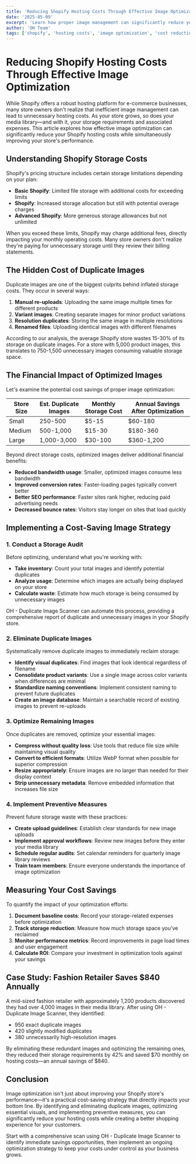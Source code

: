 ```yaml
---
title: 'Reducing Shopify Hosting Costs Through Effective Image Optimization'
date: '2025-05-09'
excerpt: 'Learn how proper image management can significantly reduce your Shopify hosting costs while improving store performance.'
author: 'OH Team'
tags: ['shopify', 'hosting costs', 'image optimization', 'cost reduction']
---
```


# Reducing Shopify Hosting Costs Through Effective Image Optimization

While Shopify offers a robust hosting platform for e-commerce businesses, many store owners don't realize that inefficient image management can lead to unnecessary hosting costs. As your store grows, so does your media library—and with it, your storage requirements and associated expenses. This article explores how effective image optimization can significantly reduce your Shopify hosting costs while simultaneously improving your store's performance.

## Understanding Shopify Storage Costs

Shopify's pricing structure includes certain storage limitations depending on your plan:

- **Basic Shopify**: Limited file storage with additional costs for exceeding limits
- **Shopify**: Increased storage allocation but still with potential overage charges
- **Advanced Shopify**: More generous storage allowances but not unlimited

When you exceed these limits, Shopify may charge additional fees, directly impacting your monthly operating costs. Many store owners don't realize they're paying for unnecessary storage until they review their billing statements.

## The Hidden Cost of Duplicate Images

Duplicate images are one of the biggest culprits behind inflated storage costs. They occur in several ways:

1. **Manual re-uploads**: Uploading the same image multiple times for different products
2. **Variant images**: Creating separate images for minor product variations
3. **Resolution duplicates**: Storing the same image in multiple resolutions
4. **Renamed files**: Uploading identical images with different filenames

According to our analysis, the average Shopify store wastes 15-30% of its storage on duplicate images. For a store with 5,000 product images, this translates to 750-1,500 unnecessary images consuming valuable storage space.

## The Financial Impact of Optimized Images

Let's examine the potential cost savings of proper image optimization:

| Store Size | Est. Duplicate Images | Monthly Storage Cost | Annual Savings After Optimization |
|------------|------------------------|---------------------|-----------------------------------|
| Small      | 250-500                | $5-15               | $60-180                           |
| Medium     | 500-1,000              | $15-30              | $180-360                          |
| Large      | 1,000-3,000            | $30-100             | $360-1,200                        |

Beyond direct storage costs, optimized images deliver additional financial benefits:

- **Reduced bandwidth usage**: Smaller, optimized images consume less bandwidth
- **Improved conversion rates**: Faster-loading pages typically convert better
- **Better SEO performance**: Faster sites rank higher, reducing paid advertising needs
- **Decreased bounce rates**: Visitors stay longer on sites that load quickly

## Implementing a Cost-Saving Image Strategy

### 1. Conduct a Storage Audit

Before optimizing, understand what you're working with:

- **Take inventory**: Count your total images and identify potential duplicates
- **Analyze usage**: Determine which images are actually being displayed on your store
- **Calculate waste**: Estimate how much storage is being consumed by unnecessary images

OH - Duplicate Image Scanner can automate this process, providing a comprehensive report of duplicate and unnecessary images in your Shopify store.

### 2. Eliminate Duplicate Images

Systematically remove duplicate images to immediately reclaim storage:

- **Identify visual duplicates**: Find images that look identical regardless of filename
- **Consolidate product variants**: Use a single image across color variants when differences are minimal
- **Standardize naming conventions**: Implement consistent naming to prevent future duplicates
- **Create an image database**: Maintain a searchable record of existing images to prevent re-uploads

### 3. Optimize Remaining Images

Once duplicates are removed, optimize your essential images:

- **Compress without quality loss**: Use tools that reduce file size while maintaining visual quality
- **Convert to efficient formats**: Utilize WebP format when possible for superior compression
- **Resize appropriately**: Ensure images are no larger than needed for their display context
- **Strip unnecessary metadata**: Remove embedded information that increases file size

### 4. Implement Preventive Measures

Prevent future storage waste with these practices:

- **Create upload guidelines**: Establish clear standards for new image uploads
- **Implement approval workflows**: Review new images before they enter your media library
- **Schedule regular audits**: Set calendar reminders for quarterly image library reviews
- **Train team members**: Ensure everyone understands the importance of image optimization

## Measuring Your Cost Savings

To quantify the impact of your optimization efforts:

1. **Document baseline costs**: Record your storage-related expenses before optimization
2. **Track storage reduction**: Measure how much storage space you've reclaimed
3. **Monitor performance metrics**: Record improvements in page load times and user engagement
4. **Calculate ROI**: Compare your investment in optimization tools against your savings

## Case Study: Fashion Retailer Saves $840 Annually

A mid-sized fashion retailer with approximately 1,200 products discovered they had over 4,000 images in their media library. After using OH - Duplicate Image Scanner, they identified:

- 950 exact duplicate images
- 420 slightly modified duplicates
- 380 unnecessarily high-resolution images

By eliminating these redundant images and optimizing the remaining ones, they reduced their storage requirements by 42% and saved $70 monthly on hosting costs—an annual savings of $840.

## Conclusion

Image optimization isn't just about improving your Shopify store's performance—it's a practical cost-saving strategy that directly impacts your bottom line. By identifying and eliminating duplicate images, optimizing essential visuals, and implementing preventive measures, you can significantly reduce your hosting costs while creating a better shopping experience for your customers.

Start with a comprehensive scan using OH - Duplicate Image Scanner to identify immediate savings opportunities, then implement an ongoing optimization strategy to keep your costs under control as your business grows.
